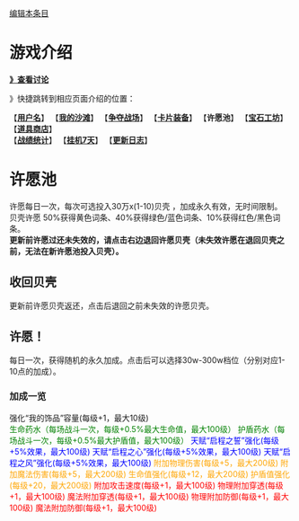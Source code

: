 [编辑本条目](https://github.com/GuguTown/Wiki/edit/main/function/许愿池.md)
# 游戏介绍
[**》查看讨论**](#讨论)   

》快捷跳转到相应页面介绍的位置：   

【[**用户名**](首页.md)】 【[**我的沙滩**](我的沙滩.md)】 【[**争夺战场**](争夺战场.md)】 【[**卡片装备**](卡片装备.md)】 【**许愿池**】 【[**宝石工坊**](宝石工坊.md)】 【[**道具商店**](../shop.md)】   
【[**战绩统计**](战绩统计.md)】 【[**挂机7天**](挂机7天.md)】 【[**更新日志**](更新日志.md)】   

# 许愿池
许愿每日一次，每次可选投入30万x(1-10)贝壳 ，加成永久有效，无时间限制。   
贝壳许愿 50%获得黄色词条、40%获得绿色/蓝色词条、10%获得红色/黑色词条。   
**更新前许愿过还未失效的，请点击右边退回许愿贝壳（未失效许愿在退回贝壳之前，无法在新许愿池投入贝壳）。**
## 收回贝壳
更新前许愿贝壳返还，点击后退回之前未失效的许愿贝壳。
## 许愿！
每日一次，获得随机的永久加成。点击后可以选择30w-300w档位（分别对应1-10点的加成）。
### 加成一览
强化“我的饰品”容量(每级+1，最大10级)   
<font color=green>生命药水（每场战斗一次，每级+0.5%最大生命值，最大100级）</font>
<font color=green>护盾药水（每场战斗一次，每级+0.5%最大护盾值，最大100级）</font>
<font color=blue>天赋“启程之誓”强化(每级+5%效果，最大100级) </font>
<font color=blue>天赋“启程之心”强化(每级+5%效果，最大100级)</font>
<font color=blue>天赋“启程之风”强化(每级+5%效果，最大100级)</font>
<font color=orange>附加物理伤害(每级+5，最大200级)</font>
<font color=orange>附加魔法伤害(每级+5，最大200级)</font>
<font color=orange>生命值强化(每级+12，最大200级)</font>
<font color=orange>护盾值强化(每级+20，最大200级)</font>
<font color=red>附加攻击速度(每级+1，最大100级)</font>
<font color=red>物理附加穿透(每级+1，最大100级)</font>
<font color=red>魔法附加穿透(每级+1，最大100级)</font>
<font color=red>物理附加防御(每级+1，最大100级)</font>
<font color=red>魔法附加防御(每级+1，最大100级)</font>

<!--
在有效期内许愿，需要花费更多的贝壳，获得更多的随机点，增加总持续时间。例如：连续许愿5次，获得15点，和5天有效期，在5天里这15点的效果同时存在。   
有效期过期后，愿望点归零，每级花费也归零，重新从100贝壳1点开始。    
## 许愿
花费贝壳许愿，得到随机点，对自己进行加强。  
每次许愿将随机点随机分配到各项，并将许愿效果持续时间延长24小时。  

具体如下：（ $n$ 为许愿次数）   
获得点数= $n$   
总点数= $\frac{n(n+1)}{2}$   
花费贝壳= $100 \times 3^{n-1}$   
累计花费贝壳= $100 \times \frac{3^n-1}{2}$   

具体如下表：

|许愿次数|点数|总点数|贝壳|总贝壳|
|:-:|:-:|:-:|:-:|:-:|
|1|1|1|100|100|
|2|2|3|300|400|
|3|3|6|900|1300|
|4|4|10|2700|4000|
|5|5|15|8100|12100|
|6|6|21|24300|36400|
|7|7|28|72900|109300|
|8|8|36|218700|328000|
|9|9|45|656100|984100|
|10|10|55|1968300|2952400|
|11|11|66|5904900|8857300|
|12|12|78|17714700|26572000|
|13|13|91|53144100|79716100|
|14|14|105|159432300|239148400|
|15|15|120|478296900|717445300|

### 重随许愿点
2次/日，消耗 100000贝壳，重新随机进行愿望加成。  
## 愿望列表
### 非战斗
**强化背包** 每级增加1格背包格子   
**每日海滩出产装备** 每级增加1件沙滩每日产量（强制刷新有效）   
**对玩家战斗进度(段位)保护** 对玩家战斗失败不掉底限进度，每级+4%。10级时战败不会掉落40%以下的进度   
**对野怪战斗进度(段位)保护** 对野怪战斗失败不掉底限进度，每级+4%。10级时战败不会掉落40%以下的进度   
**强化搜刮奖励经验** 搜刮所获得的经验增加，每级+3%   
**强化搜刮奖励贝壳** 搜刮所获得的贝壳增加，每级+3%   
### 战斗通用Buff
**战斗用生命药水** 战斗时被攻击回合，第一次生命值低于80%时，喝下一瓶生命药水，每级+2%最大生命值回复   
**战斗用护盾药水** 战斗时被攻击回合，第一次护盾值低于80%时，喝下一瓶护盾药水，每级+2%最大护盾值回复   
### 光环天赋强化
**天赋“启程之誓”强化** 启程之誓效果增强，每级+5%。   
**天赋“启程之心”强化** 启程之心效果增强，每级+5%。   
**天赋“启程之风”强化** 启程之风效果增强，每级+5%。   
### 对战野怪Buff
**对手是野怪时，伤害增强** 对手是野怪时，物理和魔法攻击增强，每级+5%。   
**对手是野怪时，生命增强** 对手是野怪时，生命值和护盾值增强，每级+5%。  
 -->

<link rel="dns-prefetch" href="http://cdn.mathjax.org">
<script type="text/javascript" async src="https://cdn.bootcss.com/mathjax/2.7.0/MathJax.js?config=TeX-AMS-MML_HTMLorMML"></script>
<script type="text/javascript" async src="https://cdnjs.cloudflare.com/ajax/libs/mathjax/2.7.0/MathJax.js?config=TeX-AMS-MML_HTMLorMML"></script>
<script type="text/x-mathjax-config">MathJax.Hub.Config({ tex2jax: {inlineMath: [['$','$']]} });</script>
